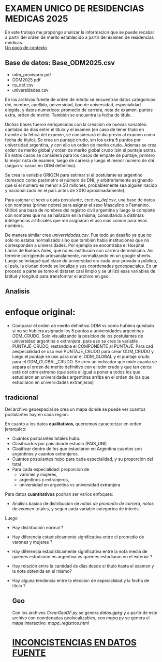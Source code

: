
# EXAMEN UNICO DE RESIDENCIAS MEDICAS 2025
En este trabajo me propongo analizar la informacion que se puede recabar a partir del orden de merito establecido a partir del examen de residencias médicas. <br>
[Un poco de contexto](https://docs.google.com/document/d/1e26gSZ5d6f15_OUe8-Te_XGt8p-8-QilXmxNJ96a44c/edit?usp=sharing)

## Base de datos: Base_ODM2025.csv

- odm_provisorio.pdf
- ODM2025.pdf
- ns_def.csv 
- universidades.csv 

En los archivos fuente de orden de mérito se encuentran datos categoricos: dni, nombre, apellido, universidad, tipo de universidad, especialidad elegida, y datos numericos: promedio de carrera, nota de examen, puntos extra, orden de merito. También se encuentra la fecha de titulo.

Dichas bases fueron enriquecidas con la creación de nuevas variables: cantidad de dias entre el titulo y el examen (en caso de tener titulo en tramite a la fehca del examen, se considerará el dia previo al examen como fecha de titulo). Se crea un puntaje crudo, sin los extra 5 puntos por universidad argentina, y con ello un orden de merito crudo. Ademas se crea orden de merito global y orden de merito global crudo (sin el puntaje extra). En estos casos se considera para los casos de empate de puntaje, primero la mejor nota de examen, luego de carrera y luego el menor numero de dni (segun vi casos en ODM definitivo).

Se crea la variable ORIGEN para estimar si el postulante es argentino (tomando como parámetro el número de DNI, y arbitrariamente asignando que si el numero es menor a 50 millones, probablemente sea alguien nacido y nacionalizado en el país antes de 2010 aproximadamente).

Para asignar el sexo a cada postulante, creé *ns_def.csv*, una base de datos con nombres (primer nobre) para asignar el sexo Masculino o Femenino. Utilicé una base de nombres del registro civil argentina y luego la completé con nombres que no se hallaban en la misma, consultando a distintas inteligencias artificiales que me asignaran el uso más común para esos nombres.

De manera similar cree *universidades.csv*. Fue todo un desafío ya que no solo no estaba normalizado sino que también había instituciones que no corresponden a universidades. Por ejemplo se encontraba el Hospital Lanari de Buenos Aires, que no es institución con carrera de medicina. Asi terminé corrigiendo artesanalamente, normalizando en un google sheets. Luego se indagué qué clase de universidad era cada una: privada o pública, el país, la ciudad donde se localiza y sus coordenadas geoespaciales. En un proceso a parte se tomo el dataset casi limpio y se utilizó esas variables de latitud y longitud para transfomrar el archivo en geo.


## Analisis

# enfoque original: 
- Comparar el orden de merito definitivo ODM vs como hubiera quedado si no se hubiera asignado los 5 puntos a universidades argentinas ODM_CRUDO. Solo visualizando la posicion de los postulantes de universidad argentina o extranjera. para eso se creo la variable PUNTAJE_CRUDO, restandole el COMPONENTE al PUNTAJE. Para cad aespecialidad se uso ese PUNTAJE_CRUDO para crear ODM_CRUDO y luego el puntaje se uso para crar el ODM_GLOBAL y el puntaje crudo para el ODM_GLOBAL_CRUDO.
Se creo un indicador que mide cuanto se separa el orden de merito definitivo con el odm crudo y que tan cerca está del odm extremo (que seria el igual a poner a todos los que estudiaron en universidades argentinas arriba en el orden de los que estudiaron en universidades extranjeras)

## tradicional
Del archivo geoespacial se crea un mapa donde se puede ver cuantos postulantes hay en cada región. 

En cuanto a los datos **cualitativos**, querremos caracterizar en orden jerarquico: 

- Cuántos postulantes totales hubo. 
- Clasificarlos por país donde estudio (PAIS_UNI)
- Clasificar dentro de los que estudiaron en Argentina cuantos son argentinos y cuantos extranjeros.
- Cuántos postulantes hubo para cada especialidad, y su proporción del total
- Para cada especialidad: proporcion de 
  + varones y mujeres, 
  + argentinos y extranjeros, 
  + universidad en argentina vs universidad extranjera 



Para datos **cuantitativos** podrían ser varios enfoques: 

- Analisis basico de distribucion de *notas de promedio de carrera*, *notas de examen* totales, y segun cada variable categorica de interés.

Luego
- Hay distribución normal ?
- Hay diferencia estadisticamente significativa entre el promedio de varones y mujeres ? 
- Hay diferencia estadísticamente significativa entre la nota media de quienes estudiaron en argentina vs quienes estudiaron en el exterior ?

- Hay relación entre la cantidad de días desde el titulo hasta el examen y la nota obtenida en el mismo? 
- Hay alguna tendencia entre la eleccion de especialidad y la fecha de título ?

  ## Geo
  Con los archivos *CrearGeoDF.py* se genera *datos.gpkg* y a partir de este archivo con coordenadas geolocalizables, con *mapa.py* se genera el mapa interactivo: *mapa_registros.html*

  # [INCONCISTENCIAS EN DATOS FUENTE](https://docs.google.com/document/d/1XMWdNzBpl-Tw5Lj3P3snbjPwlDUCqnMgbz2sC459_pA/edit?usp=sharing)
